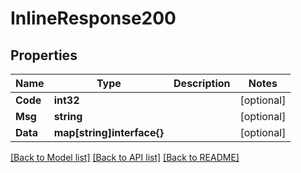 # InlineResponse200

## Properties

Name | Type | Description | Notes
------------ | ------------- | ------------- | -------------
**Code** | **int32** |  | [optional] 
**Msg** | **string** |  | [optional] 
**Data** | **map[string]interface{}** |  | [optional] 

[[Back to Model list]](../README.md#documentation-for-models) [[Back to API list]](../README.md#documentation-for-api-endpoints) [[Back to README]](../README.md)


